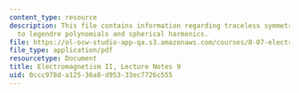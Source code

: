 ```yaml
---
content_type: resource
description: This file contains information regarding traceless symmetric tensor approach
  to legendre polynomials and spherical harmonics.
file: https://ol-ocw-studio-app-qa.s3.amazonaws.com/courses/8-07-electromagnetism-ii-fall-2012/0ccc978da12536a8d95333ec7726c555_MIT8_07F12_ln9.pdf
file_type: application/pdf
resourcetype: Document
title: Electromagnetism II, Lecture Notes 9
uid: 0ccc978d-a125-36a8-d953-33ec7726c555
---
```

